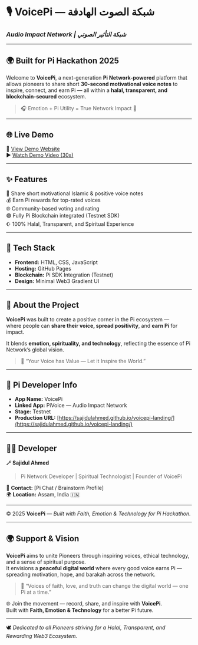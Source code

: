 # 🎙️ VoicePi — شبكة الصوت الهادفة  
### *Audio Impact Network | شبكة التأثير الصوتي*

---

## 🌍 Built for Pi Hackathon 2025  
Welcome to **VoicePi**, a next-generation **Pi Network-powered** platform that allows pioneers to share short **30-second motivational voice notes** to inspire, connect, and earn Pi — all within a **halal, transparent, and blockchain-secured** ecosystem.  

> 🎧 Emotion + Pi Utility = True Network Impact 🌙  

---

## 🌐 Live Demo  
🔗 [View Demo Website](https://sajidulahmed.github.io/voicepi-landing/)  
▶️ [Watch Demo Video (30s)](https://youtu.be/dKlww-WgriA?si=sIHhoFnHZ...)

---

## ✨ Features  
🎤 Share short motivational Islamic & positive voice notes  
💰 Earn Pi rewards for top-rated voices  
🌐 Community-based voting and rating  
🟣 Fully Pi Blockchain integrated (Testnet SDK)  
☪️ 100% Halal, Transparent, and Spiritual Experience  

---

## 🧠 Tech Stack  
- **Frontend:** HTML, CSS, JavaScript  
- **Hosting:** GitHub Pages  
- **Blockchain:** Pi SDK Integration (Testnet)  
- **Design:** Minimal Web3 Gradient UI  

---

## 💫 About the Project  
**VoicePi** was built to create a positive corner in the Pi ecosystem —  
where people can **share their voice, spread positivity**, and **earn Pi** for impact.  

It blends **emotion, spirituality, and technology**, reflecting the essence of Pi Network’s global vision.  

> 🌙 “Your Voice has Value — Let it Inspire the World.”  

---

## 🧩 Pi Developer Info  
- **App Name:** VoicePi  
- **Linked App:** PiVoice — Audio Impact Network  
- **Stage:** Testnet  
- **Production URL:** [https://sajidulahmed.github.io/voicepi-landing/](https://sajidulahmed.github.io/voicepi-landing/)

---

## 👨‍💻 Developer  
**🪄 Sajidul Ahmed**  
> Pi Network Developer | Spiritual Technologist | Founder of VoicePi  

📩 **Contact:** [Pi Chat / Brainstorm Profile]  
🌍 **Location:** Assam, India 🇮🇳  

---

© 2025 **VoicePi** — *Built with Faith, Emotion & Technology for Pi Hackathon.*




---

## 🌍 Support & Vision  

**VoicePi** aims to unite Pioneers through inspiring voices, ethical technology, and a sense of spiritual purpose.  
It envisions a **peaceful digital world** where every good voice earns Pi — spreading motivation, hope, and barakah across the network.  

> 💫 “Voices of faith, love, and truth can change the digital world — one Pi at a time.”  

🌐 Join the movement — record, share, and inspire with **VoicePi**.  
Built with **Faith, Emotion & Technology** for a better Pi future.  

---

🕊️ *Dedicated to all Pioneers striving for a Halal, Transparent, and Rewarding Web3 Ecosystem.*
